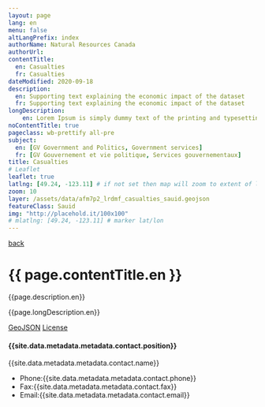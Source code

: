 ```yaml
---
layout: page
lang: en
menu: false
altLangPrefix: index
authorName: Natural Resources Canada
authorUrl:
contentTitle:
  en: Casualties
  fr: Casualties
dateModified: 2020-09-18
description:
  en: Supporting text explaining the economic impact of the dataset
  fr: Supporting text explaining the economic impact of the dataset
longDescription:
    en: Lorem Ipsum is simply dummy text of the printing and typesetting industry. Lorem Ipsum has been the industry's standard dummy text ever since the 1500s, when an unknown printer took a galley of type and scrambled it to make a type specimen book. It has survived not only five centuries, but also the leap into electronic typesetting, remaining essentially unchanged. It was popularised in the 1960s with the release of Letraset sheets containing Lorem Ipsum passages, and more recently with desktop publishing software like Aldus PageMaker including versions of Lorem Ipsum.
noContentTitle: true
pageclass: wb-prettify all-pre
subject:
  en: [GV Government and Politics, Government services]
  fr: [GV Gouvernement et vie politique, Services gouvernementaux]
title: Casualties
# Leaflet
leaflet: true
latlng: [49.24, -123.11] # if not set then map will zoom to extent of layer
zoom: 10
layer: /assets/data/afm7p2_lrdmf_casualties_sauid.geojson
featureClass: Sauid
img: "http://placehold.it/100x100"
# mlatlng: [49.24, -123.11] # marker lat/lon
---
```

[back](../)
# {{ page.contentTitle.en }}

{{page.description.en}}

{{page.longDescription.en}}


[GeoJSON]({{site.baseurl}}{{page.layer}})
[License]({{site.data.metadata.metadata.license.url}})
<h4>{{site.data.metadata.metadata.contact.position}}</h4>
<p>{{site.data.metadata.metadata.contact.name}}</p>
<ul>
<li>Phone:{{site.data.metadata.metadata.contact.phone}}</li>
<li>Fax:{{site.data.metadata.metadata.contact.fax}}</li>
<li>Email:{{site.data.metadata.metadata.contact.email}}</li>
</ul>